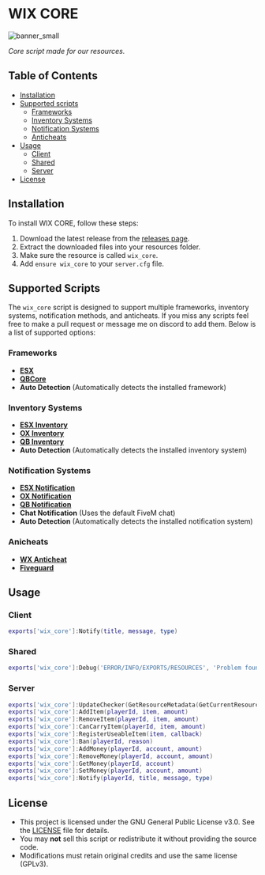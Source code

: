 # WIX CORE
![banner_small](https://github.com/user-attachments/assets/b7ac06ab-aee0-41ea-b7c0-d0b3c2cc18b2)

*Core script made for our resources.*

## Table of Contents
- [Installation](#installation)
- [Supported scripts](#supported-scripts)
  - [Frameworks](#frameworks)
  - [Inventory Systems](#inventory-systems)
  - [Notification Systems](#notification-systems)
  - [Anticheats](#anticheats)
- [Usage](#usage)
  - [Client](#client)
  - [Shared](#shared)
  - [Server](#server)
- [License](#license)

## Installation
To install WIX CORE, follow these steps:
1. Download the latest release from the [releases page](https://github.com/MaratWC/wix_core/releases).
2. Extract the downloaded files into your resources folder.
3. Make sure the resource is called `wix_core`.
4. Add `ensure wix_core` to your `server.cfg` file.

## Supported Scripts

The `wix_core` script is designed to support multiple frameworks, inventory systems, notification methods, and anticheats. If you miss any scripts feel free to make a pull request or message me on discord to add them. Below is a list of supported options:

### Frameworks
- **[ESX](https://github.com/esx-framework/esx_core)**
- **[QBCore](https://github.com/qbcore-framework/qb-core)**
- **Auto Detection** (Automatically detects the installed framework)

### Inventory Systems
- **[ESX Inventory](https://github.com/esx-framework)**
- **[OX Inventory](https://github.com/overextended/ox_inventory)**
- **[QB Inventory](https://github.com/qbcore-framework/qb-inventory)**
- **Auto Detection** (Automatically detects the installed inventory system)

### Notification Systems
- **[ESX Notification](https://github.com/esx-framework)**
- **[OX Notification](https://github.com/overextended/ox_lib)**
- **[QB Notification](https://github.com/qbcore-framework)**
- **Chat Notification** (Uses the default FiveM chat)
- **Auto Detection** (Automatically detects the installed notification system)

### Anicheats
- **[WX Anticheat](https://anticheat.wx0.dev)**
- **[Fiveguard](https://fiveguard.net)**

## Usage

### Client

```lua
exports['wix_core']:Notify(title, message, type)
```

### Shared

```lua
exports['wix_core']:Debug('ERROR/INFO/EXPORTS/RESOURCES', 'Problem found.')
```

### Server

```lua
exports['wix_core']:UpdateChecker(GetResourceMetadata(GetCurrentResourceName(), 'version', 0))
exports['wix_core']:AddItem(playerId, item, amount)
exports['wix_core']:RemoveItem(playerId, item, amount)
exports['wix_core']:CanCarryItem(playerId, item, amount)
exports['wix_core']:RegisterUseableItem(item, callback)
exports['wix_core']:Ban(playerId, reason)
exports['wix_core']:AddMoney(playerId, account, amount)
exports['wix_core']:RemoveMoney(playerId, account, amount)
exports['wix_core']:GetMoney(playerId, account)
exports['wix_core']:SetMoney(playerId, account, amount)
exports['wix_core']:Notify(playerId, title, message, type)
```

## License
- This project is licensed under the GNU General Public License v3.0. See the [LICENSE](LICENSE) file for details.
- You may **not** sell this script or redistribute it without providing the source code.  
- Modifications must retain original credits and use the same license (GPLv3).  
